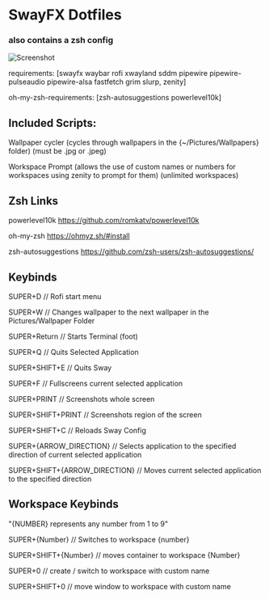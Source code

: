 # SwayFX Dotfiles

### also contains a zsh config

![Screenshot](https://i.imgur.com/dTmIZn3.jpeg)

requirements:
[swayfx waybar rofi xwayland sddm pipewire pipewire-pulseaudio pipewire-alsa fastfetch grim slurp, zenity]

oh-my-zsh-requirements:
[zsh-autosuggestions powerlevel10k]

## Included Scripts:

Wallpaper cycler (cycles through wallpapers in the {~/Pictures/Wallpapers} folder)    (must be .jpg or .jpeg)

Workspace Prompt (allows the use of custom names or numbers for workspaces using zenity to prompt for them) (unlimited workspaces)

## Zsh Links

powerlevel10k https://github.com/romkatv/powerlevel10k

oh-my-zsh https://ohmyz.sh/#install

zsh-autosuggestions https://github.com/zsh-users/zsh-autosuggestions/

## Keybinds

SUPER+D // Rofi start menu

SUPER+W // Changes wallpaper to the next wallpaper in the Pictures/Wallpaper Folder

SUPER+Return // Starts Terminal (foot)

SUPER+Q // Quits Selected Application

SUPER+SHIFT+E // Quits Sway

SUPER+F // Fullscreens current selected application

SUPER+PRINT // Screenshots whole screen

SUPER+SHIFT+PRINT // Screenshots region of the screen

SUPER+SHIFT+C // Reloads Sway Config

SUPER+{ARROW_DIRECTION} // Selects application to the specified direction of current selected application

SUPER+SHIFT+{ARROW_DIRECTION} // Moves current selected application to the specified direction

## Workspace Keybinds

"{NUMBER} represents any number from 1 to 9"

SUPER+{Number} // Switches to workspace {number}

SUPER+SHIFT+{Number} // moves container to workspace {Number}

SUPER+0 // create / switch to workspace with custom name

SUPER+SHIFT+0 // move window to workspace with custom name

